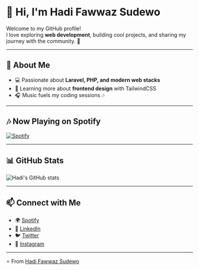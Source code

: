 # 👋 Hi, I'm Hadi Fawwaz Sudewo  

Welcome to my GitHub profile!  
I love exploring **web development**, building cool projects, and sharing my journey with the community. 🚀  

---

## 🌱 About Me  
- 💻 Passionate about **Laravel, PHP, and modern web stacks**  
- 🎨 Learning more about **frontend design** with TailwindCSS  
- 🎧 Music fuels my coding sessions 🎶  

---

## 🎶 Now Playing on Spotify  
[![Spotify](https://github-spotify-live.vercel.app/api/spotify)](https://open.spotify.com/user/31w5xdegv4cry2t7p23xs2amquwi?si=c6ad110041c048a8)

---

## 📊 GitHub Stats  
![Hadi's GitHub stats](https://github-readme-stats.vercel.app/api?username=HadiFawwazSudewo&show_icons=true&theme=radical)  

---

## 📫 Connect with Me  
- 🌍 [Spotify](https://open.spotify.com/user/31w5xdegv4cry2t7p23xs2amquwi?si=c6ad110041c048a8)  
- 💼 [LinkedIn](#)  
- 🐦 [Twitter](#)  
- 📸 [Instagram](#)  

---

⭐️ From [Hadi Fawwaz Sudewo](https://github.com/HadiFawwazSudewo)

